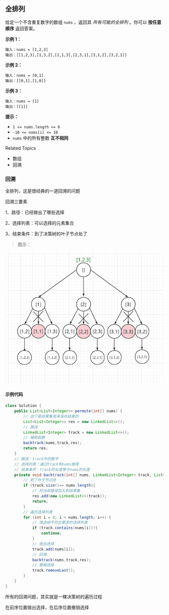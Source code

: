 ##  全排列

给定一个不含重复数字的数组 `nums` ，返回其 *所有可能的全排列* 。你可以 **按任意顺序** 返回答案。

**示例 1：**

```
输入：nums = [1,2,3]
输出：[[1,2,3],[1,3,2],[2,1,3],[2,3,1],[3,1,2],[3,2,1]]
```

**示例 2：**

```
输入：nums = [0,1]
输出：[[0,1],[1,0]]
```

**示例 3：**

```
输入：nums = [1]
输出：[[1]]
```



**提示：**

- `1 <= nums.length <= 6`
- `-10 <= nums[i] <= 10`
- `nums` 中的所有整数 **互不相同**

Related Topics

* 数组
* 回溯

### 回溯

全排列，这是很经典的一道回溯的问题

回溯三要素

1、路径：已经做出了哪些选择

2、选择列表：可以选择的元素集合

3、结束条件：到了决策树的叶子节点处了

> 图示：

![image-20221020153446450](【46-Medium】全排列/image-20221020153446450.png)

#### 示例代码

```java
class Solution {
    public List<List<Integer>> permute(int[] nums) {
        // 这个是结果集用来保存结果的
        List<List<Integer>> res = new LinkedList<>();
        // 路径
        LinkedList<Integer> track = new LinkedList<>();
        // 辅助函数
        backtrack(nums,track,res);
        return res;
    }
    // 路径：track中的数字
    // 选择列表：通过track和nums推得
    // 结束条件：track的长度等于nums的长度
    private void backtrack(int[] nums, LinkedList<Integer> track, List<List<Integer>> res){
        // 到了叶子节点处
        if (track.size()== nums.length){
            // 将当前路径加入到结果集
            res.add(new LinkedList<>(track));
            return;
        }
        // 遍历选择列表
        for (int i = 0; i < nums.length; i++) {
            // 筛选掉不符合要求的选择列表
            if (track.contains(nums[i])){
                continue;
            }
            // 做出选择
            track.add(nums[i]);
            // 回溯	
            backtrack(nums,track,res);
            // 撤销选择
            track.removeLast();
        }
    }
}
```

所有的回溯问题，其实就是一棵决策树的遍历过程

在前序位置做出选择，在后序位置撤销选择
